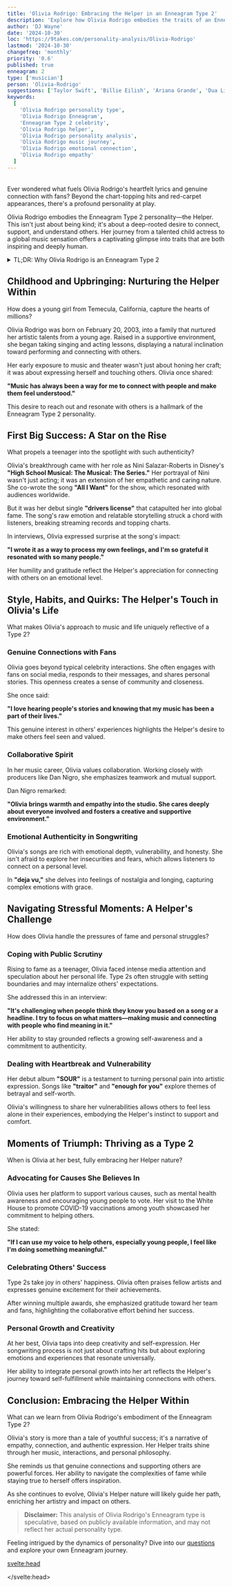 ```yaml
---
title: 'Olivia Rodrigo: Embracing the Helper in an Enneagram Type 2'
description: 'Explore how Olivia Rodrigo embodies the traits of an Enneagram Type 2, delving into her journey from childhood to stardom and her profound connection with others.'
author: 'DJ Wayne'
date: '2024-10-30'
loc: 'https://9takes.com/personality-analysis/Olivia-Rodrigo'
lastmod: '2024-10-30'
changefreq: 'monthly'
priority: '0.6'
published: true
enneagram: 2
type: ['musician']
person: 'Olivia-Rodrigo'
suggestions: ['Taylor Swift', 'Billie Eilish', 'Ariana Grande', 'Dua Lipa']
keywords:
  [
    'Olivia Rodrigo personality type',
    'Olivia Rodrigo Enneagram',
    'Enneagram Type 2 celebrity',
    'Olivia Rodrigo helper',
    'Olivia Rodrigo personality analysis',
    'Olivia Rodrigo music journey',
    'Olivia Rodrigo emotional connection',
    'Olivia Rodrigo empathy'
  ]
---
```


<!-- , 'Selena Gomez' -->

<script>
  import PopCard from "$lib/components/atoms/PopCard.svelte";
  import BlogPurpose from '$lib/components/blog/BlogPurpose.svelte';
</script>

<div style="display: flex; justify-content: center; margin: 1rem 0;">
  <PopCard
    image={`/types/2s/${'Olivia-Rodrigo'}.png`}
    showIcon={false}
    enneagramType="2"
    displayText="Olivia Rodrigo"
    subtext=""
  />
</div>

<p class="firstLetter">Ever wondered what fuels Olivia Rodrigo's heartfelt lyrics and genuine connection with fans? Beyond the chart-topping hits and red-carpet appearances, there's a profound personality at play.</p>

Olivia Rodrigo embodies the Enneagram Type 2 personality—the Helper. This isn't just about being kind; it's about a deep-rooted desire to connect, support, and understand others. Her journey from a talented child actress to a global music sensation offers a captivating glimpse into traits that are both inspiring and deeply human.

<details>
<summary class="accordion">TL;DR: Why Olivia Rodrigo is an Enneagram Type 2</summary>
<div class="panel">
<ul>
<li><b>Innate Desire to Connect:</b> Olivia's genuine interactions with fans and her ability to convey universal emotions in her music reflect the Helper's focus on relationships and emotional bonds.</li>
<li><b>Emotional Depth and Empathy:</b> Her lyrics delve into complex feelings and interpersonal dynamics, showcasing the Type 2's profound emotional intelligence and empathetic nature.</li>
<li><b>Supportive Nature:</b> Olivia's advocacy for causes like mental health and her collaborative spirit highlight the Helper's instinct to assist and uplift others.</li>
<li><b>Struggle with Boundaries:</b> Navigating fame at a young age, she displays the Type 2 challenge of setting boundaries while striving to please and be appreciated.</li>
<li><b>Personal Growth and Authenticity:</b> Her openness about her insecurities and personal experiences demonstrates a Type 2's journey toward self-awareness and genuine self-expression.</li>
</ul>
</div>
</details>

## Childhood and Upbringing: Nurturing the Helper Within

How does a young girl from Temecula, California, capture the hearts of millions?

Olivia Rodrigo was born on February 20, 2003, into a family that nurtured her artistic talents from a young age. Raised in a supportive environment, she began taking singing and acting lessons, displaying a natural inclination toward performing and connecting with others.

Her early exposure to music and theater wasn't just about honing her craft; it was about expressing herself and touching others. Olivia once shared:

**"Music has always been a way for me to connect with people and make them feel understood."**

This desire to reach out and resonate with others is a hallmark of the Enneagram Type 2 personality.

## First Big Success: A Star on the Rise

What propels a teenager into the spotlight with such authenticity?

Olivia's breakthrough came with her role as Nini Salazar-Roberts in Disney's **"High School Musical: The Musical: The Series."** Her portrayal of Nini wasn't just acting; it was an extension of her empathetic and caring nature. She co-wrote the song **"All I Want"** for the show, which resonated with audiences worldwide.

But it was her debut single **"drivers license"** that catapulted her into global fame. The song's raw emotion and relatable storytelling struck a chord with listeners, breaking streaming records and topping charts.

In interviews, Olivia expressed surprise at the song's impact:

**"I wrote it as a way to process my own feelings, and I'm so grateful it resonated with so many people."**

Her humility and gratitude reflect the Helper's appreciation for connecting with others on an emotional level.

## Style, Habits, and Quirks: The Helper's Touch in Olivia's Life

What makes Olivia's approach to music and life uniquely reflective of a Type 2?

### Genuine Connections with Fans

Olivia goes beyond typical celebrity interactions. She often engages with fans on social media, responds to their messages, and shares personal stories. This openness creates a sense of community and closeness.

She once said:

**"I love hearing people's stories and knowing that my music has been a part of their lives."**

This genuine interest in others' experiences highlights the Helper's desire to make others feel seen and valued.

### Collaborative Spirit

In her music career, Olivia values collaboration. Working closely with producers like Dan Nigro, she emphasizes teamwork and mutual support.

Dan Nigro remarked:

**"Olivia brings warmth and empathy into the studio. She cares deeply about everyone involved and fosters a creative and supportive environment."**

### Emotional Authenticity in Songwriting

Olivia's songs are rich with emotional depth, vulnerability, and honesty. She isn't afraid to explore her insecurities and fears, which allows listeners to connect on a personal level.

In **"deja vu,"** she delves into feelings of nostalgia and longing, capturing complex emotions with grace.

## Navigating Stressful Moments: A Helper's Challenge

How does Olivia handle the pressures of fame and personal struggles?

### Coping with Public Scrutiny

Rising to fame as a teenager, Olivia faced intense media attention and speculation about her personal life. Type 2s often struggle with setting boundaries and may internalize others' expectations.

She addressed this in an interview:

**"It's challenging when people think they know you based on a song or a headline. I try to focus on what matters—making music and connecting with people who find meaning in it."**

Her ability to stay grounded reflects a growing self-awareness and a commitment to authenticity.

### Dealing with Heartbreak and Vulnerability

Her debut album **"SOUR"** is a testament to turning personal pain into artistic expression. Songs like **"traitor"** and **"enough for you"** explore themes of betrayal and self-worth.

Olivia's willingness to share her vulnerabilities allows others to feel less alone in their experiences, embodying the Helper's instinct to support and comfort.

## Moments of Triumph: Thriving as a Type 2

When is Olivia at her best, fully embracing her Helper nature?

### Advocating for Causes She Believes In

Olivia uses her platform to support various causes, such as mental health awareness and encouraging young people to vote. Her visit to the White House to promote COVID-19 vaccinations among youth showcased her commitment to helping others.

She stated:

**"If I can use my voice to help others, especially young people, I feel like I'm doing something meaningful."**

### Celebrating Others' Success

Type 2s take joy in others' happiness. Olivia often praises fellow artists and expresses genuine excitement for their achievements.

After winning multiple awards, she emphasized gratitude toward her team and fans, highlighting the collaborative effort behind her success.

### Personal Growth and Creativity

At her best, Olivia taps into deep creativity and self-expression. Her songwriting process is not just about crafting hits but about exploring emotions and experiences that resonate universally.

Her ability to integrate personal growth into her art reflects the Helper's journey toward self-fulfillment while maintaining connections with others.

<BlogPurpose />

## Conclusion: Embracing the Helper Within

What can we learn from Olivia Rodrigo's embodiment of the Enneagram Type 2?

Olivia's story is more than a tale of youthful success; it's a narrative of empathy, connection, and authentic expression. Her Helper traits shine through her music, interactions, and personal philosophy.

She reminds us that genuine connections and supporting others are powerful forces. Her ability to navigate the complexities of fame while staying true to herself offers inspiration.

As she continues to evolve, Olivia's Helper nature will likely guide her path, enriching her artistry and impact on others.

> **Disclaimer:** This analysis of Olivia Rodrigo's Enneagram type is speculative, based on publicly available information, and may not reflect her actual personality type.

Feeling intrigued by the dynamics of personality? Dive into our [questions](/questions) and explore your own Enneagram journey.

<svelte:head>

<script type="application/ld+json">
{
  "@context": "http://schema.org",
  "@graph": [
    {
      "@type": "Article",
      "articleBody": "This article explores Olivia Rodrigo's personality through the lens of Enneagram Type 2, known as 'The Helper.' It delves into her childhood, rise to fame, emotional depth in her music, and how her Helper traits influence her relationships and coping mechanisms. The analysis highlights her genuine connections with fans, collaborative spirit, and commitment to authenticity.",
      "creator": {
        "@type": "Person",
        "name": "DJ Wayne",
        "sameAs": ["https://www.instagram.com/djwayne3/", "https://www.youtube.com/@djwayne3", "https://www.linkedin.com/in/davidtwayne/", "https://twitter.com/djwayne3"]
      },
      "author": {
        "@type": "Person",
        "name": "DJ Wayne",
        "sameAs": ["https://www.instagram.com/djwayne3/", "https://www.youtube.com/@djwayne3", "https://www.linkedin.com/in/davidtwayne/", "https://twitter.com/djwayne3"]
      },
      "dateModified": "2024-10-30",
      "datePublished": "2024-10-30",
      "description": "Explore how Olivia Rodrigo embodies the traits of an Enneagram Type 2, delving into her journey from childhood to stardom and her profound connection with others.",
      "headline": "Olivia Rodrigo: Embracing the Helper in an Enneagram Type 2",
      "image": {
        "@type": "ImageObject",
        "height": 900,
        "url": "https://9takes.com/types/2s/Olivia-Rodrigo.webp",
        "width": 900
      },
      "mainEntityOfPage": {
        "@id": "https://9takes.com/personality-analysis/Olivia-Rodrigo",
        "@type": "WebPage"
      },
      "mentions": {
        "@type": "Person",
        "name": "Olivia Rodrigo",
        "sameAs": ["https://en.wikipedia.org/wiki/Olivia_Rodrigo", "https://twitter.com/oliviarodrigo", "https://www.instagram.com/oliviarodrigo/", "https://www.tiktok.com/@liv"]
      },
      "publisher": {
        "@type": "Organization",
        "sameAs": ["https://www.instagram.com/9takesdotcom/", "https://twitter.com/9takesdotcom"],
        "logo": {
          "@type": "ImageObject",
          "url": "https://9takes.com/brand/aero.png"
        },
        "name": "9takes"
      },
      "keywords": ["Olivia Rodrigo personality type", "Olivia Rodrigo Enneagram", "Enneagram Type 2 celebrity", "Olivia Rodrigo helper", "Olivia Rodrigo personality analysis", "Olivia Rodrigo music journey", "Olivia Rodrigo emotional connection", "Olivia Rodrigo empathy"],
      "articleSection": "Personality Analysis",
      "inLanguage": "en-US",
      "about": [
        {
          "@type": "Thing",
          "name": "Enneagram",
          "sameAs": "https://en.wikipedia.org/wiki/Enneagram_of_Personality"
        },
        {
          "@type": "Thing",
          "name": "Music",
          "sameAs": "https://en.wikipedia.org/wiki/Music"
        }
      ],
      "isPartOf": {
        "@type": "WebSite",
        "name": "9takes",
        "url": "https://9takes.com"
      }
    },
    {
      "@type": "FAQPage",
      "mainEntity": [
        {
          "@type": "Question",
          "acceptedAnswer": {
            "@type": "Answer",
            "text": "Olivia Rodrigo exhibits many traits associated with Enneagram Type 2 personalities, such as a strong desire to connect with others, emotional depth in her music, and a natural inclination to support and help those around her. Her interactions with fans, collaborative spirit, and advocacy for meaningful causes reflect the Helper's core characteristics."
          },
          "name": "Why is Olivia Rodrigo considered an Enneagram Type 2?"
        },
        {
          "@type": "Question",
          "acceptedAnswer": {
            "@type": "Answer",
            "text": "Her songs often delve into complex emotions and relationships, showcasing her empathy and ability to connect with listeners on a deep level. Examples include 'drivers license,' 'traitor,' and 'enough for you,' where she explores themes of love, betrayal, and self-worth."
          },
          "name": "How does Olivia's music reflect her Type 2 personality?"
        },
        {
          "@type": "Question",
          "acceptedAnswer": {
            "@type": "Answer",
            "text": "She handles stress by focusing on what matters to her—making music and connecting with others. Olivia maintains authenticity and openness about her struggles, which helps her navigate the pressures of fame. Her supportive relationships and commitment to personal growth also aid her in managing challenges."
          },
          "name": "How does Olivia Rodrigo cope with stress and criticism?"
        },
        {
          "@type": "Question",
          "acceptedAnswer": {
            "@type": "Answer",
            "text": "Olivia demonstrates her Helper traits through genuine interactions with fans, collaborative work with other artists, advocacy for causes like mental health awareness, and her emotional authenticity in songwriting. These actions highlight her desire to support others and build meaningful connections."
          },
          "name": "What are examples of Olivia's Helper nature in her career?"
        },
        {
          "@type": "Question",
          "acceptedAnswer": {
            "@type": "Answer",
            "text": "Understanding Olivia as a Type 2 offers insight into her motivations and actions, revealing a person driven by empathy, connection, and a desire to help others. It sheds light on how these traits influence her music, interactions, and approach to personal growth."
          },
          "name": "What insights does viewing Olivia Rodrigo as a Type 2 provide?"
        }
      ]
    }
  ]
}
</script>

</svelte:head>

<style lang="scss"></style>
